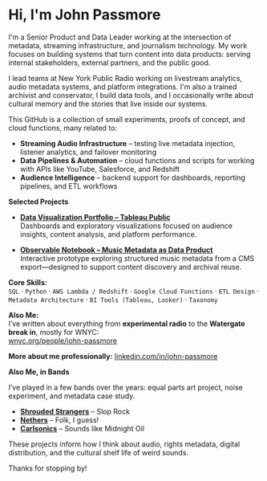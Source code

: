# Hi, I'm John Passmore

I'm a Senior Product and Data Leader working at the intersection of metadata, streaming infrastructure, and journalism technology. My work focuses on building systems that turn content into data products: serving internal stakeholders, external partners, and the public good.

I lead teams at New York Public Radio working on livestream analytics, audio metadata systems, and platform integrations. I'm also a trained archivist and conservator, I build data tools, and I occasionally write about cultural memory and the stories that live inside our systems.

This GitHub is a collection of small experiments, proofs of concept, and cloud functions, many related to:

- **Streaming Audio Infrastructure** – testing live metadata injection, listener analytics, and failover monitoring
- **Data Pipelines & Automation** – cloud functions and scripts for working with APIs like YouTube, Salesforce, and Redshift
- **Audience Intelligence** – backend support for dashboards, reporting pipelines, and ETL workflows

**Selected Projects**
- [**Data Visualization Portfolio – Tableau Public**](https://public.tableau.com/app/profile/john.passmore/vizzes)  
  Dashboards and exploratory visualizations focused on audience insights, content analysis, and platform performance.

- [**Observable Notebook – Music Metadata as Data Product**](https://observablehq.com/d/5faacba230189161)  
  Interactive prototype exploring structured music metadata from a CMS export—designed to support content discovery and archival reuse.

**Core Skills:**  
`SQL` · `Python` · `AWS Lambda / Redshift` · `Google Cloud Functions` · `ETL Design` · `Metadata Architecture` · `BI Tools (Tableau, Looker)` · `Taxonomy`

**Also Me:**  
I’ve written about everything from **experimental radio** to the **Watergate break in**, mostly for WNYC:  
[wnyc.org/people/john-passmore](https://www.wnyc.org/people/john-passmore/)

**More about me professionally:** [linkedin.com/in/john-passmore](https://linkedin.com/in/john-passmore)

**Also Me, in Bands**

I’ve played in a few bands over the years: equal parts art project, noise experiment, and metadata case study.

- [**Shrouded Strangers**](https://open.spotify.com/artist/58cjoOHDt29DjVB7MTZYC9) – Slop Rock
- [**Nethers**](https://open.spotify.com/artist/2a5BrRoYd3nzBkoeF8ZUPx) – Folk, I guess!
- [**Carlsonics**](https://open.spotify.com/artist/2ouBfsiX71lEnc020vd5WN) – Sounds like Midnight Oil

These projects inform how I think about audio, rights metadata, digital distribution, and the cultural shelf life of weird sounds.

Thanks for stopping by!
